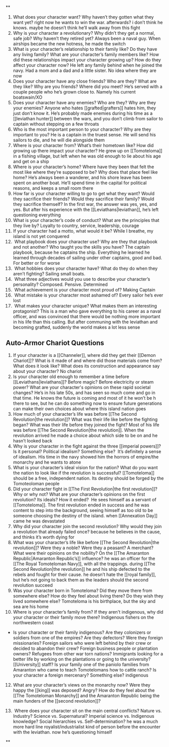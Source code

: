 **

1. What does your character want? Why haven’t they gotten what they want yet?
     right now he wants to win the war. afterwards? i don’t think he knows. maybe he doesn’t think he’ll walk away from this fight
2. Why is your character a revolutionary? Why didn’t they get a normal, safe job? Why haven’t they retired yet?
    Always been a naval guy. When airships became the new hotness, he made the switch
3. What is your character’s relationship to their family like? Do they have any living family? What are your character’s family members like? How did these relationships impact your character growing up? How do they affect your character now?
    He left any family behind when he joined the navy. Had a mom and a dad and a little sister. No idea where they are now
4. Does your character have any close friends? Who are they? What are they like? Why are you friends? Where did you meet?
    He’s served with a couple people who he’s grown close to. Namely his current boatswain/XO
5. Does your character have any enemies? Who are they? Why are they your enemies?
    Anyone who hates [[grafted|grafters]] hates him, they just don’t know it. He’s probably made enemies during his time as a [[leviathan hunter]] between the wars, and you don’t climb  from sailor to captain without stepping on a few throats
6. Who is the most important person to your character? Why are they important to you?
    He is a captain in the truest sense. He will send his sailors to die, and he will die alongside them
7. Where is your character from? What’s their hometown like? How did growing up there impact your character?
    He grew up on [[Tomoteloma]] in a fishing village, but left when he was old enough to lie about his age and get on a ship 
8. Where is your character’s home? Where have they been that felt the most like where they’re supposed to be? Why does that place feel like home?
    He’s always been a wanderer, and his shore leave has been spent on another boat. He’ll spend time in the capital for political reasons, and keeps a small room there
9. How far is your character willing to go to get what they want? Would they sacrifice their friends? Would they sacrifice their family? Would they sacrifice themself?
    In the first war, the answer was yes, yes, and yes. But after his experience with the [[Leviathans|leviathan]], he’s left questioning everything
10. What is your character’s code of conduct? What are the principles that they live by?
    Loyalty to country, service, leadership, courage 
11. If your character had a motto, what would it be?
    While I breathe, my island is not yet conquered
12.  What playbook does your character use? Why are they that playbook and not another? Who taught you the skills you have?
    The captain playbook, because he captains the ship. Everything he learned he learned through decades of sailing under other captains, good and bad. For better or for worse
13.  What hobbies does your character have? What do they do when they aren’t fighting?
    Sailing small boats. 
14.  What three adjectives would you use to describe your character’s personality?
    Composed. Pensive. Determined
15.  What achievement is your character most proud of?
    Making Captain
16.  What mistake is your character most ashamed of?
    Every sailor he’s ever lost
17.  What makes your character unique? What makes them an interesting protagonist?
    This is a man who gave everything to his career as a naval officer, and was convinced that there would be nothing more important in his life  than this calling. But after communing with the leviathan and becoming grafted, suddenly the world makes a lot less sense

## Auto-Armor Chariot Questions

1. If your character is a [[Channeler]], where did they get their [[Demon Chariot]]? What is it made of and where did those materials come from? What does it look like? What does its construction and appearance say about your character?
     No chariot
2. Is your character old enough to remember a time before [[Leviathans|leviathans]]? Before magic? Before electricity or steam power? What are your character's opinions on these rapid societal changes?
    He’s in his late 50s, and has seen so much come and go in that time. He knows the future is coming and most of it he won’t be h there to see, but he can do something now to ensure future generations can make their own choices about where this island nation goes
3. How much of your character’s life was before [[The Second Revolution|the revolution]]? What was their life like before the fighting began? What was their life before they joined the fight?
    Most of his life was before [[The Second Revolution|the revolution]]. When the revolution arrived he made a choice about which side to be on and he hasn’t looked back
4. Why is your character in the fight against the three [[imperial powers]]? Is it personal? Political idealism? Something else? 
    It’s definitely a sense of idealism. His time in the navy showed him the horrors of empire/the monarchy and he wants to atone
5. What is your character’s ideal vision for the nation? What do you want the nation to look like if the revolution is successful?
    [[Tomoteloma]] should be a free, independent nation. Its destiny should be forged by the Tomoteoloman people
6. Did your character fight in [[The First Revolution|the first revolution]]? Why or why not? What are your character’s opinions on the first revolution? Its ideals? How it ended? 
    He sees himself as a servant of [[Tomoteloma]]. The first revolution ended in success and he was content to step into the background, seeing himself as too old to be someone choosing the destiny of the island. when [[Annexation Day]] came he was devastated
7. Why did your character join the second revolution? Why would they join a revolution that already failed once?
     because he believes in the cause, and thinks it’s worth dying for
8. What was your character’s life like before [[The Second Revolution|the revolution]]? Were they a noble? Were they a peasant? A merchant? What were their opinions on the nobility? On the [[The Amaranton Republic|Amaranton Republic’s]] influence?
	 he was an officer for the [[The Royal Tomoteloman Navy]], with all the trappings. during [[The Second Revolution|the revolution]] he and his ship defected to the rebels and fought for their cause. he doesn’t hate the [[royal family]], but he’s not going to back them as the leaders should the second revolution succeed 
9. Was your character born in Tomoteloma? Did they move there from somewhere else? How do they feel about living there? Do they wish they lived somewhere else?
    Tomoteloma is his birthplace, but the sky and sea are his home
10. Where is your character’s family from? If they aren't indigenous, why did your character or their family move there?
    Indigenous fishers on the northwestern coast

- Is your character or their family indigenous? Are they colonizers or soldiers from one of the empires? Are they defectors? Were they foreign missionaries? Foreign sailors who were left behind by their crew or decided to abandon their crew? Foreign business people or plantation owners? Refugees from other war torn nations? Immigrants looking for a better life by working on the plantations or going to the university? [[University]] staff? Is your family one of the paniolo families from Amaranton who came to teach Tomotelomans how to cattle ranch? Is your character a foreign mercenary? Something else?
    indigenous

12. What are your character’s views on the monarchy now? Were they happy the [[king]] was deposed? Angry? How do they feel about the [[The Tomoteloman Monarchy]] and the Amaranton Republic being the main funders of the [[second revolution]]?
     
13.  Where does your character sit on the main central conflicts? Nature vs. Industry? Science vs. Supernatural? Imperial science vs. Indigenous knowledge? Social hierarchies vs. Self-determination?
    he was a much more hard line royalist/industrialist kind of person before the encounter with the leviathan. now he’s questioning himself

**